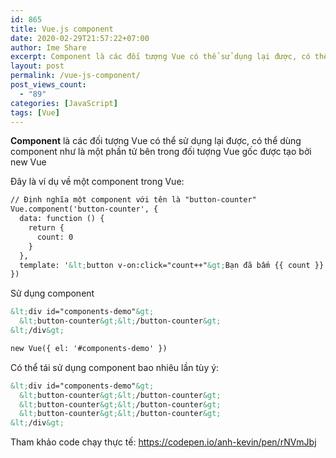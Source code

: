 ```yaml
---
id: 865
title: Vue.js component
date: 2020-02-29T21:57:22+07:00
author: Ime Share
excerpt: Component là các đối tượng Vue có thể sử dụng lại được, có thể dùng component như là một phần tử bên trong đối tượng Vue gốc được tạo bởi new Vue
layout: post
permalink: /vue-js-component/
post_views_count:
  - "89"
categories: [JavaScript]
tags: [Vue]
---
```

**Component** là các đối tượng Vue có thể sử dụng lại được, có thể dùng component như là một phần tử bên trong đối tượng Vue gốc được tạo bởi new Vue

Đây là ví dụ về một component trong Vue:

```html
// Định nghĩa một component với tên là "button-counter"
Vue.component('button-counter', {
  data: function () {
    return {
      count: 0
    }
  },
  template: '&lt;button v-on:click="count++"&gt;Bạn đã bấm {{ count }} lần.&lt;/button&gt;'
})
```

Sử dụng component

```html
&lt;div id="components-demo"&gt;
  &lt;button-counter&gt;&lt;/button-counter&gt;
&lt;/div&gt;

new Vue({ el: '#components-demo' })
```

Có thể tái sử dụng component bao nhiêu lần tùy ý:

```html
&lt;div id="components-demo"&gt;
  &lt;button-counter&gt;&lt;/button-counter&gt;
  &lt;button-counter&gt;&lt;/button-counter&gt;
  &lt;button-counter&gt;&lt;/button-counter&gt;
&lt;/div&gt;
```

Tham khảo code chạy thực tế: <https://codepen.io/anh-kevin/pen/rNVmJbj>